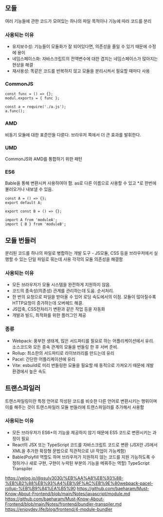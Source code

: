 ## 모듈
여러 기능들에 관한 코드가 모여있는 하나의 파일
목적이나 기능에 따라 코드를 분리

### 사용되는 이유
- 유지보수성: 기능들이 모듈화가 잘 되어있다면, 의존성을 줄일 수 있기 때문에 수정에 용이
- 네임스페이스화: 자바스크립트의 전역변수에 대한 겹치는 네임스페이스가 많아지는 현상을 해결
- 재사용성: 똑같은 코드를 반복하지 않고 모듈을 분리시켜서 필요할 때마다 사용

### CommonJS
```
const func = () => {};
modul.exports = { func };

const a = require('./a.js');
a.func();
```

### AMD
비동기 모듈에 대한 표준안들 다룬다. 브라우저 쪽에서 더 큰 효과를 발휘한다.

### UMD
CommonJS와 AMD를 통합하기 위한 패턴

### ES6
Bable을 통해 변환시켜 사용하여야 함.
as로 다른 이름으로 사용할 수 있고 *로 한번에 불러오거나 내보낼 수 있음.
```
const A = () => {};
export default A;

export const B = () => {};

import A from 'moduleA';
import { B } from 'moduleB';
```

## 모듈 번들러
분리된 코드를 하나의 파일로 병합하는 개발 도구 - JS모듈, CSS 등을 브라우저에서 실행할 수 있는 단일 파일로 묶는데 사용
각각의 모듈 의존성을 해결함

### 사용되는 이유
- 모든 브라우저가 모듈 시스템을 완전하게 지원하지 않음.
- 코드의 종속성(의존성) 관계를 관리하는데 도움. 순서처리.
- 한 번의 요청으로 파일을 받아올 수 있어 로딩 속도에서의 이점. 모듈이 많아질수록 HTTP요청이 증가하는데 오버헤드 해결.
- JS압축, CSS전처리기 변환과 같은 작업 등을 자동화
- 개발과 빌드, 최적화를 위한 플러그인 제공

### 종류
- Webpack: 풍부한 생태계, 많은 서드파티를 필요로 하는 어플리케이션에서 유리. 소스코드와 모든 종속 관계의 모듈을 번들링 한 후 서버 준비.
- Rollup: 최소한의 서드파티로 라이브러리를 만드는데 유리
- Pacel: 간단한 어플리케이션에 유리
- Vite: esbuild로 미리 번들링한 모듈을 필요할 때 동적으로 가져오기 때문에 개발 환경에서 높은 속도

## 트랜스파일러
트랜스파일링이란 특정 언어로 작성된 코드를 비슷한 다른 언어로 변환시키는 행위이며 이를 해주는 것이 트랜스파일러
모듈 번들러에 트랜스파일러를 추가해서 사용함

### 사용되는 이유
- 모든 브라우저가 ES6+의 기능을 제공하지 않기 때문에 ES5 코드로 변환시키는 과정이 필요
- React의 JSX 또는 TypeScript 코드를 자바스크립트 코드로 변환 (JSX란 JS에서 XML을 추가한 확장형 문법으로 직관적으로 UI 작업이 가능케함)
- Bable(Polyfill 역할도 하며 브라우저가 지원하지 않는 코드를 지원 가능하도록 수정하거나 새로 구현, 구현이 누락된 부분의 기능을 메꿔주는 역할) TypeScript Transpiler 

https://velog.io/@ssulv3030/%EB%AA%A8%EB%93%88-%EB%B2%88%EB%93%A4%EB%9F%AC%EB%9E%80webpack-pacel-rollup-%EB%B9%84%EA%B5%90
https://github.com/baeharam/Must-Know-About-Frontend/blob/main/Notes/javascript/module.md
https://github.com/baeharam/Must-Know-About-Frontend/blob/main/Notes/frontend/bundler-transpiler.md
https://enjoydev.life/blog/frontend/4-module-bundler